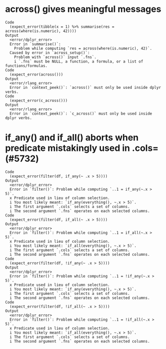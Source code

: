 # across() gives meaningful messages

    Code
      (expect_error(tibble(x = 1) %>% summarise(res = across(where(is.numeric), 42))))
    Output
      <error/dplyr_error>
      Error in `summarise()`: 
        Problem while computing `res = across(where(is.numeric), 42)`.
      Caused by error in `across_setup()`: 
        Problem with `across()` input `.fns`.
        i `.fns` must be NULL, a function, a formula, or a list of functions/formulas.
    Code
      (expect_error(across()))
    Output
      <error/rlang_error>
      Error in `context_peek()`: `across()` must only be used inside dplyr verbs.
    Code
      (expect_error(c_across()))
    Output
      <error/rlang_error>
      Error in `context_peek()`: `c_across()` must only be used inside dplyr verbs.

# if_any() and if_all() aborts when predicate mistakingly used in .cols= (#5732)

    Code
      (expect_error(filter(df, if_any(~ .x > 5))))
    Output
      <error/dplyr_error>
      Error in `filter()`: Problem while computing `..1 = if_any(~.x > 5)`.
      x Predicate used in lieu of column selection.
      i You most likely meant: `if_any(everything(), ~.x > 5)`.
      i The first argument `.cols` selects a set of columns.
      i The second argument `.fns` operates on each selected columns.
    Code
      (expect_error(filter(df, if_all(~ .x > 5))))
    Output
      <error/dplyr_error>
      Error in `filter()`: Problem while computing `..1 = if_all(~.x > 5)`.
      x Predicate used in lieu of column selection.
      i You most likely meant: `if_all(everything(), ~.x > 5)`.
      i The first argument `.cols` selects a set of columns.
      i The second argument `.fns` operates on each selected columns.
    Code
      (expect_error(filter(df, !if_any(~ .x > 5))))
    Output
      <error/dplyr_error>
      Error in `filter()`: Problem while computing `..1 = !if_any(~.x > 5)`.
      x Predicate used in lieu of column selection.
      i You most likely meant: `if_any(everything(), ~.x > 5)`.
      i The first argument `.cols` selects a set of columns.
      i The second argument `.fns` operates on each selected columns.
    Code
      (expect_error(filter(df, !if_all(~ .x > 5))))
    Output
      <error/dplyr_error>
      Error in `filter()`: Problem while computing `..1 = !if_all(~.x > 5)`.
      x Predicate used in lieu of column selection.
      i You most likely meant: `if_all(everything(), ~.x > 5)`.
      i The first argument `.cols` selects a set of columns.
      i The second argument `.fns` operates on each selected columns.

